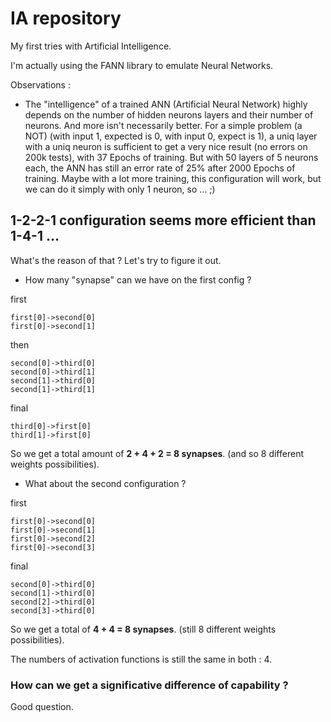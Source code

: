 # IA repository

My first tries with Artificial Intelligence.

I'm actually using the FANN library to emulate Neural Networks.

Observations :

- The "intelligence" of a trained ANN (Artificial Neural Network) highly depends on the number of hidden neurons layers and their number of neurons. And more isn't necessarily better.
For a simple problem (a NOT) (with input 1, expected is 0, with input 0, expect is 1), a uniq layer with a uniq neuron is sufficient to get a very nice result (no errors on 200k tests), with 37 Epochs of training.
But with 50 layers of 5 neurons each, the ANN has still an error rate of 25% after 2000 Epochs of training.
Maybe with a lot more training, this configuration will work, but we can do it simply with only 1 neuron, so ... ;)

<h2> 1-2-2-1 configuration seems more efficient than 1-4-1 ... </h2>

What's the reason of that ? Let's try to figure it out.


- How many "synapse" can we have on the first config ?

first

	first[0]->second[0]
	first[0]->second[1]

then

	second[0]->third[0]
	second[0]->third[1]
	second[1]->third[0]
	second[1]->third[1]

final

	third[0]->first[0]
	third[1]->first[0]

So we get a total amount of <b>2 + 4 + 2 = 8 synapses</b>. (and so 8 different weights possibilities).

- What about the second configuration ?

first

	first[0]->second[0]
	first[0]->second[1]
	first[0]->second[2]
	first[0]->second[3]

final

	second[0]->third[0]
	second[1]->third[0]
	second[2]->third[0]
	second[3]->third[0]

So we get a total of <b>4 + 4 = 8 synapses</b>. (still 8 different weights possibilities).

The numbers of activation functions is still the same in both : 4.

<h3>How can we get a significative difference of capability ?</h3>

Good question.

